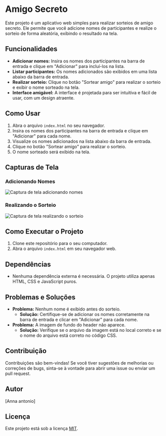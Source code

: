 # Amigo Secreto

Este projeto é um aplicativo web simples para realizar sorteios de amigo secreto. Ele permite que você adicione nomes de participantes e realize o sorteio de forma aleatória, exibindo o resultado na tela.

## Funcionalidades

* **Adicionar nomes:** Insira os nomes dos participantes na barra de entrada e clique em "Adicionar" para incluí-los na lista.
* **Listar participantes:** Os nomes adicionados são exibidos em uma lista abaixo da barra de entrada.
* **Realizar sorteio:** Clique no botão "Sortear amigo" para realizar o sorteio e exibir o nome sorteado na tela.
* **Interface amigável:** A interface é projetada para ser intuitiva e fácil de usar, com um design atraente.

## Como Usar

1.  Abra o arquivo `index.html` no seu navegador.
2.  Insira os nomes dos participantes na barra de entrada e clique em "Adicionar" para cada nome.
3.  Visualize os nomes adicionados na lista abaixo da barra de entrada.
4.  Clique no botão "Sortear amigo" para realizar o sorteio.
5.  O nome sorteado será exibido na tela.

## Capturas de Tela

### Adicionando Nomes

![Captura de tela adicionando nomes](screenshots/adicionando-nomes.png)

### Realizando o Sorteio

![Captura de tela realizando o sorteio](screenshots/realizando-sorteio.png)

## Como Executar o Projeto

1.  Clone este repositório para o seu computador.
2.  Abra o arquivo `index.html` em seu navegador web.

## Dependências

* Nenhuma dependência externa é necessária. O projeto utiliza apenas HTML, CSS e JavaScript puros.

## Problemas e Soluções

* **Problema:** Nenhum nome é exibido antes do sorteio.
    * **Solução:** Certifique-se de adicionar os nomes corretamente na barra de entrada e clicar em "Adicionar" para cada nome.
* **Problema:** A imagem de fundo do header não aparece.
    * **Solução:** Verifique se o arquivo da imagem está no local correto e se o nome do arquivo está correto no código CSS.

## Contribuição

Contribuições são bem-vindas! Se você tiver sugestões de melhorias ou correções de bugs, sinta-se à vontade para abrir uma issue ou enviar um pull request.

## Autor

[Anna antonio]

## Licença

Este projeto está sob a licença [MIT](LICENSE).
